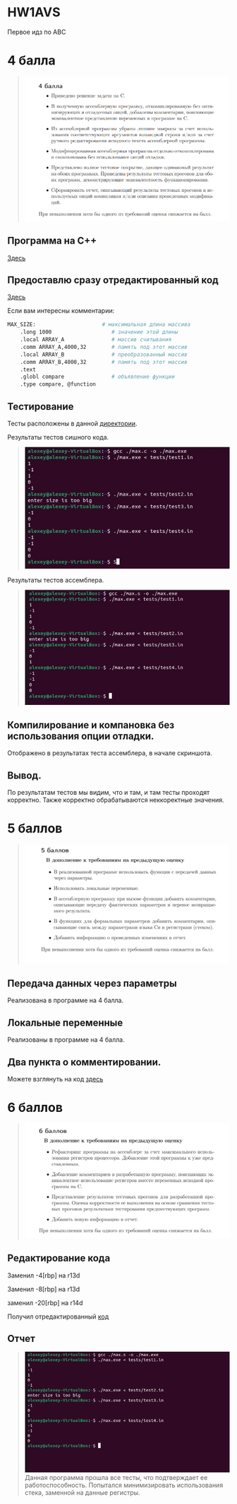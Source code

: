 # HW1AVS
Первое идз по АВС
# 4 балла
  > ![im1](images/4.png)
## Программа на С++
[Здесь](/4point/max.c)
## Предоставлю сразу отредактированный код
[Здесь](/4point/max.s)

Если вам интересны комментарии:
```sh
MAX_SIZE:                     # максимальная длина массива
    .long 1000                   # значение этой длины
    .local ARRAY_A               # массив считывания
    .comm ARRAY_A,4000,32        # память под этот массив
    .local ARRAY_B               # преобразованный массив
    .comm ARRAY_B,4000,32        # память под этот массив
    .text
    .globl compare               # объявление функции
    .type compare, @function
 ```
 ## Тестирование
 Тесты расположены в данной [директории](tests/tests/).
 
 Результаты тестов сишного кода.
  > ![im2](/images/073f9e66-5884-485e-a17b-ec9f9a122d3e.jpg)
  
  Результаты тестов ассемблера.
  
  > ![im3](/images/d5fae40d-8976-4ccc-a7e5-4b4db7d4e31f.jpg)


## Компилирование и компановка без использования опции отладки.
Отображено в результатах теста ассемблера, в начале скриншота.
## Вывод.
По результатам тестов мы видим, что и там, и там тесты проходят корректно. Также корректно обрабатываются неккоректные значения.

# 5 баллов 

  > ![im3](images/5.png)

## Передача данных через параметры 
Реализована в программе на 4 балла.
## Локальные переменные
Реализованы в программе на 4 балла.
## Два пункта о комментировании.
Можете взглянуть на код [здесь](/5point/max.s)

# 6 баллов
  > ![im4](/images/6.png)
## Редактирование кода

Заменил -4[rbp] на r13d

Заменил -8[rbp] на r13d

заменил -20[rbp] на r14d

Получил отредактированный [код](/6point/max.s)

## Отчет
  > ![im5](/images/7.png)
 Данная программа прошла все тесты, что подтверждает ее работоспособность.
Попытался минимизировать использования стека, заменной на данные регистры.
